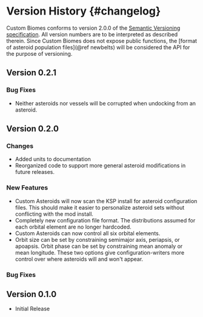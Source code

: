 Version History                         {#changelog}
============

Custom Biomes conforms to version 2.0.0 of the [Semantic Versioning specification](http://semver.org/spec/v2.0.0.html). 
All version numbers are to be interpreted as described therein. Since Custom Biomes does not expose public functions, the [format of asteroid population files](@ref newbelts) will be considered the API for the purpose of versioning.

Version 0.2.1
------------

### Bug Fixes 

* Neither asteroids nor vessels will be corrupted when undocking from an asteroid.

Version 0.2.0
------------

### Changes 

* Added units to documentation
* Reorganized code to support more general asteroid modifications in future releases.

### New Features 

* Custom Asteroids will now scan the KSP install for asteroid configuration files. This should make it easier to personalize asteroid sets without conflicting with the mod install.
* Completely new configuration file format. The distributions assumed for each orbital element are no longer hardcoded.
* Custom Asteroids can now control all six orbital elements.
* Orbit size can be set by constraining semimajor axis, periapsis, or apoapsis. Orbit phase can be set by constraining mean anomaly or mean longitude. These two options give configuration-writers more control over where asteroids will and won't appear.

### Bug Fixes 

Version 0.1.0
------------
* Initial Release
